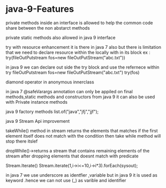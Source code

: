 # java-9-Features
private methods inside an interface is allowed to help the common code share between the non abstarct methods

private static methods also allowed in java 9 interface

try with resource enhancement it is there in java 7 also but there is limitation that we need to declare resource within the locally with in its block
ex : try(fileOutPutstream fos=new fileOutPutStream("abc.txt"))

in java 9 we can declare out side the try block and use the refernece within try
fileOutPutstream fos=new fileOutPutStream("abc.txt")
try(fos)

diamond operator in anonymous innerclass

in java 7 @safeVarargs annotation can only be appiled on final methods,static methods and constructors
from java 9 it can also be used with Private instance methods

java 9 factory methods
list.of("java","jfj","jjf");


java 9 Stream Api improvement

takeWhile() method in stream returns the elements that matches 
if the first element itself does not match with the condition then take while method will stop there itslef

dropWhile()->returns a stream that contains remaining elements of the stream after dropping elements that doesnt match with predicate

Stream.Iterate()
Stream.iterate(1,i->i<=10,i->i*3).forEach(sysout);

in java 7 we use underscore as identfier ,variable
but in java 9 it is used as keyword .hence we can not use (_) as varible and identifier
